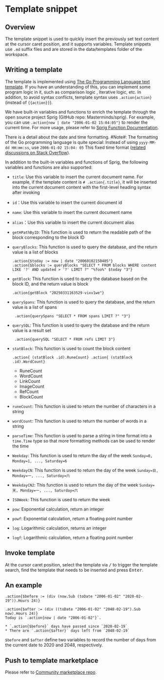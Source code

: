 # Template snippet

## Overview

The template snippet is used to quickly insert the previously set text content at the cursor caret position, and it supports variables. Template snippets use `.md` suffix files and are stored in the data/templates folder of the workspace.

## Writing a template

The template is implemented using [The Go Programming Language text template](https://golang.org/pkg/text/template/). If you have an understanding of this, you can implement some program logic in it, such as comparison logic , Iterative logic, etc. In addition, to avoid syntax conflicts, template syntax uses `.action{action}` (instead of `{{action}}`).

We have built-in variables and functions to enrich the template through the open source project Sprig (GitHub repo: Masterminds/sprig). For example, you can use `.action{now | date "2006-01-02 15:04:05"}` to render the current time. For more usage, please refer to [Sprig Function Documentation](http://masterminds.github.io/sprig/).

There is a detail about the date and time formatting. #Note#: The formatting of the Go programming language is quite special: Instead of using `yyyy-MM-dd HH:mm:ss`, use `2006-01-02 15:04: 05` This fixed time format ([related discussions on Stack Overflow](https://stackoverflow.com/questions/20530327/origin-of-mon-jan-2-150405-mst-2006-in-golang)).

In addition to the built-in variables and functions of Sprig, the following variables and functions are also supported:

- ​`title`: Use this variable to insert the current document name. For example, if the template content is `# .action{.title}`, it will be inserted into the current document content with the first-level heading syntax after invoking
- ​`id`：Use this variable to insert the current document id
- ​`name`: Use this variable to insert the current document name
- ​`alias`：Use this variable to insert the current document alias
- ​`getHPathByID`: This function is used to return the readable path of the block corresponding to the block ID
- ​`queryBlocks`: This function is used to query the database, and the return value is a list of blocks

  ```
  .action{$today := now | date "20060102150405"}
  .action{$blocks := queryBlocks "SELECT * FROM blocks WHERE content LIKE '?' AND updated > '?' LIMIT ?" "%foo%" $today "3"}
  ```
- ​`getBlock`: This function is used to query the database based on the block ID, and the return value is block

  ```
  .action{getBlock "20250331163529-vixv1we"}
  ```
- ​`querySpans`: This function is used to query the database, and the return value is a list of spans

  ```
   .action{querySpans "SELECT * FROM spans LIMIT ?" "3"}
  ```
- ​`querySQL`: This function is used to query the database and the return value is a result set

  ```
   .action{querySQL "SELECT * FROM refs LIMIT 3"}
  ```
- ​`statBlock`: This function is used to count the block content

  ```
  .action{ (statBlock .id).RuneCount} .action{ (statBlock .id).WordCount}
  ```

  - RuneCount
  - WordCount
  - LinkCount
  - ImageCount
  - RefCount
  - BlockCount
- ​`runeCount`: This function is used to return the number of characters in a string
- ​`wordCount`: This function is used to return the number of words in a string
- ​`parseTime`: This function is used to parse a string in time format into a `time.Time` type so that more formatting methods can be used to render the time
- ​`Weekday`: This function is used to return the day of the week `Sunday=0, Monday=1, ..., Saturday=6`​
- ​`WeekdayCN`: This function is used to return the day of the week `Sunday=日, Monday=一, ..., Saturday=六`​
- ​`WeekdayCN2`: This function is used to return the day of the week `Sunday=天, Monday=一, ..., Saturday=六`​
- ​`ISOWeek`: This function is used to return the week
- ​`pow`: Exponential calculation, return an integer
- ​`powf`: Exponential calculation, return a floating point number
- ​`log`: Logarithmic calculation, returns an integer
- ​`logf`: Logarithmic calculation, return a floating point number

## Invoke template

At the cursor caret position, select the template via <kbd>/</kbd> to trigger the template search, find the template that needs to be inserted and press <kbd>Enter</kbd>.

## An example

```plaintext
.action{$before := (div (now.Sub (toDate "2006-01-02" "2020-02-19")).Hours 24)}

.action{$after := (div ((toDate "2006-01-02" "2048-02-19").Sub now).Hours 24)}
Today is `.action{now | date "2006-01-02"}`.

* `.action{$before}` days have passed since `2020-02-19`
* There are `.action{$after}` days left from `2048-02-19`
```

`$before` and `$after` define two variables to record the number of days from the current date to 2020 and 2048, respectively.

## Push to template marketplace

Please refer to [Community marketplace repo](https://b3log.org/siyuan/en/community.html).

‍
